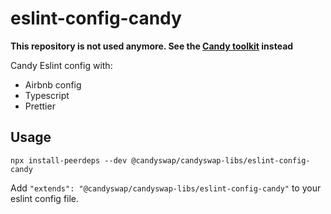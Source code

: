 # eslint-config-candy

**This repository is not used anymore. See the [Candy toolkit](https://github.com/Candy-Shop-Swap/candy-toolkit) instead**

Candy Eslint config with:

- Airbnb config
- Typescript
- Prettier

## Usage

```
npx install-peerdeps --dev @candyswap/candyswap-libs/eslint-config-candy
```

Add `"extends": "@candyswap/candyswap-libs/eslint-config-candy"` to your eslint config file.
